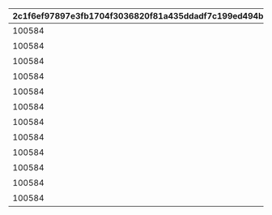 |2c1f6ef97897e3fb1704f3036820f81a435ddadf7c199ed494bc1b50b9b749c1|8d30df4e91d77303ebe320c251919ddb86f6d6f567d2865cc8b32e55833d2e4b|9835b776f825cceee1042259095d741bde6e9a618aa7a0bbf73c3456f6880c03|e8c3e0e5d3c10fc495ee63f03db519d6aecf634b9eb74415bc28eab67ac26545|b76a5aba41914a6aa33bae942b67690988b92c2ffc6486268a87ba6e7e0f7aa1|ca933389e6d584e119930886d337389e92aee4136fb90140df254b24360c3fc6|796757738ff3910e438ca5a8ac4c092a092d23d40bd48751d87e155951674332|5c125f0e7baede5095ffe1a56efe5f6e6613cd7d2838b7bc081426ce959e1772|1136dd2a099bc41cbb71520694d7eb3c5a741ad14b174a66b7640a4a687afd8b|bd1bac6629dfe3935e905e656d3e02ea04bb9f65a479cff247aedadaae0508b9|a08ee0ee8dbd64de69e7dcbbe05e29e0ece2b59a7e842e6d2684576daddd46b9|1192a528387826c89f80f6d5c7c17fab150c92d96d3006cdd9813e5f9a65e43a|a86f47a277264229be084626a3676ba66cf1b02928d971537d200ba74ddb5d41|8cbede69f670fc0e2c304bcc87aac6ce88d5c3a977db1634324c92ea38e03677|1cc02a5647ab89ca9a18a414e0d6321466bf33e232eb4f923adcbf7cf981103f|
| --- | --- | --- | --- | --- | --- | --- | --- | --- | --- | --- | --- | --- | --- | --- |
|100584|-30|0|bgm_M220|1001001|800100101|-75|？？？|bgm_M220|100584|100000|2|1|350|90|
|100584|-30|0|bgm_M220|1001002|800100102|-75|？？？|bgm_M220|100584|100000|2|1|350|90|
|100584|-30|0|bgm_M220|1001003|800100103|-75|？？？|bgm_M220|100584|100000|2|1|350|90|
|100584|-30|0|bgm_M221|1001004|800100101|-75|？？？|bgm_M221|100584|100000|2|1|350|90|
|100584|-30|0|bgm_M221|1001005|800100102|-75|？？？|bgm_M221|100584|100000|2|1|350|90|
|100584|-30|0|bgm_M221|1001006|800100103|-75|？？？|bgm_M221|100584|100000|2|1|350|90|
|100584|-30|0|bgm_M220|1002001|800100201|-75|？？？|bgm_M220|100584|100000|2|1|350|90|
|100584|-30|0|bgm_M220|1002002|800100202|-75|？？？|bgm_M220|100584|100000|2|1|350|90|
|100584|-30|0|bgm_M220|1002003|800100203|-75|？？？|bgm_M220|100584|100000|2|1|350|90|
|100584|-30|0|bgm_M221|1002004|800100201|-75|？？？|bgm_M221|100584|100000|2|1|350|90|
|100584|-30|0|bgm_M221|1002005|800100202|-75|？？？|bgm_M221|100584|100000|2|1|350|90|
|100584|-30|0|bgm_M221|1002006|800100203|-75|？？？|bgm_M221|100584|100000|2|1|350|90|
